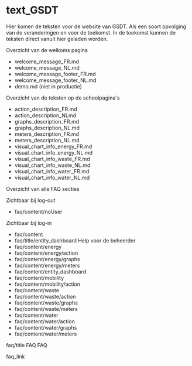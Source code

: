 # text_GSDT
Hier komen de teksten voor de website van GSDT. Als een soort opvolging van de veranderingen en voor de toekomst. In de toekomst kunnen de teksten direct vanuit hier geladen worden.

Overzicht van de welkoms pagina

- welcome_message_FR.md
- welcome_message_NL.md
- welcome_message_footer_FR.md
- welcome_message_footer_NL.md 
- demo.md (niet in productie)

Overzicht van de teksten op de schoolpagina's


- action_description_FR.md
- action_description_NLmd
- graphs_description_FR.md
- graphs_description_NL.md
- meters_description_FR.md
- meters_description_NL.md
- visual_chart_info_energy_FR.md
- visual_chart_info_energy_NL.md
- visual_chart_info_waste_FR.md
- visual_chart_info_waste_NL.md
- visual_chart_info_water_FR.md
- visual_chart_info_water_NL.md 

Overzicht van alle FAQ secties

Zichtbaar bij log-out

- faq/content/noUser

Zichtbaar bij log-in

- faq/content	
- faq/title/entity_dashboard	Help voor de beheerder	
- faq/content/energy	
- faq/content/energy/action	
- faq/content/energy/graphs	
- faq/content/energy/meters		
- faq/content/entity_dashboard	
- faq/content/mobility	
- faq/content/mobility/action			
- faq/content/waste			
- faq/content/waste/action			
- faq/content/waste/graphs			
- faq/content/waste/meters			
- faq/content/water			
- faq/content/water/action			
- faq/content/water/graphs			
- faq/content/water/meters	
  

faq/title	FAQ	FAQ	

faq_link
